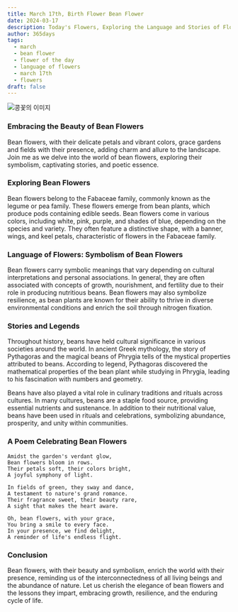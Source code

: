 ```yaml
---
title: March 17th, Birth Flower Bean Flower
date: 2024-03-17
description: Today's Flowers, Exploring the Language and Stories of Flowers Bean Flower
author: 365days
tags:
  - march
  - bean flower
  - flower of the day
  - language of flowers
  - march 17th
  - flowers
draft: false
---
```


![콩꽃의 이미지](https://cdn.pixabay.com/photo/2023/09/26/08/25/helmet-bean-8276784_1280.jpg#center)

### Embracing the Beauty of Bean Flowers

Bean flowers, with their delicate petals and vibrant colors, grace gardens and fields with their presence, adding charm and allure to the landscape. Join me as we delve into the world of bean flowers, exploring their symbolism, captivating stories, and poetic essence.

### Exploring Bean Flowers

Bean flowers belong to the Fabaceae family, commonly known as the legume or pea family. These flowers emerge from bean plants, which produce pods containing edible seeds. Bean flowers come in various colors, including white, pink, purple, and shades of blue, depending on the species and variety. They often feature a distinctive shape, with a banner, wings, and keel petals, characteristic of flowers in the Fabaceae family.

### Language of Flowers: Symbolism of Bean Flowers

Bean flowers carry symbolic meanings that vary depending on cultural interpretations and personal associations. In general, they are often associated with concepts of growth, nourishment, and fertility due to their role in producing nutritious beans. Bean flowers may also symbolize resilience, as bean plants are known for their ability to thrive in diverse environmental conditions and enrich the soil through nitrogen fixation.

### Stories and Legends

Throughout history, beans have held cultural significance in various societies around the world. In ancient Greek mythology, the story of Pythagoras and the magical beans of Phrygia tells of the mystical properties attributed to beans. According to legend, Pythagoras discovered the mathematical properties of the bean plant while studying in Phrygia, leading to his fascination with numbers and geometry.

Beans have also played a vital role in culinary traditions and rituals across cultures. In many cultures, beans are a staple food source, providing essential nutrients and sustenance. In addition to their nutritional value, beans have been used in rituals and celebrations, symbolizing abundance, prosperity, and unity within communities.

### A Poem Celebrating Bean Flowers

	Amidst the garden's verdant glow,
	Bean flowers bloom in rows.
	Their petals soft, their colors bright,
	A joyful symphony of light.
	
	In fields of green, they sway and dance,
	A testament to nature's grand romance.
	Their fragrance sweet, their beauty rare,
	A sight that makes the heart aware.
	
	Oh, bean flowers, with your grace,
	You bring a smile to every face.
	In your presence, we find delight,
	A reminder of life's endless flight.

### Conclusion

Bean flowers, with their beauty and symbolism, enrich the world with their presence, reminding us of the interconnectedness of all living beings and the abundance of nature. Let us cherish the elegance of bean flowers and the lessons they impart, embracing growth, resilience, and the enduring cycle of life.